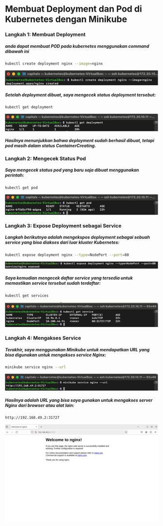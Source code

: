 # Membuat Deployment dan Pod di Kubernetes dengan Minikube


### Langkah 1: Membuat Deployment

##### anda dapat membuat POD pada kubernetes menggunakan command dibawah ini 

```sh
kubectl create deployment nginx --image=nginx
``` 

![Deskripsi Gambar](images/create-pod.png)

##### Setelah deployment dibuat, saya mengecek status deployment tersebut:

```sh
kubectl get deployment
``` 

![Deskripsi Gambar](images/k-get-deploy.png)

##### Hasilnya menunjukkan bahwa deployment sudah berhasil dibuat, tetapi pod masih dalam status ContainerCreating.

### Langkah 2: Mengecek Status Pod

##### Saya mengecek status pod yang baru saja dibuat menggunakan perintah:

```sh
kubectl get pod
``` 

![Deskripsi Gambar](images/k-get-pod.png)

### Langkah 3: Expose Deployment sebagai Service

##### Langkah berikutnya adalah mengekspos deployment sebagai sebuah service yang bisa diakses dari luar kluster Kubernetes:

```sh
kubectl expose deployment nginx --type=NodePort --port=80
``` 

![Deskripsi Gambar](images/k-expose.png)

##### Saya kemudian mengecek daftar service yang tersedia untuk memastikan service tersebut sudah terdaftar:

```sh
kubectl get services
```

![Deskripsi Gambar](images/k-get-service.png)

### Langkah 4: Mengakses Service

##### Terakhir, saya menggunakan Minikube untuk mendapatkan URL yang bisa digunakan untuk mengakses service Nginx:

```sh
minikube service nginx --url
```

![Deskripsi Gambar](images/m-service-nginx.png)

##### Hasilnya adalah URL yang bisa saya gunakan untuk mengakses server Nginx dari browser atau alat lain:

```sh
http://192.168.49.2:31727
```

![Deskripsi Gambar](images/nginx.jpg)



